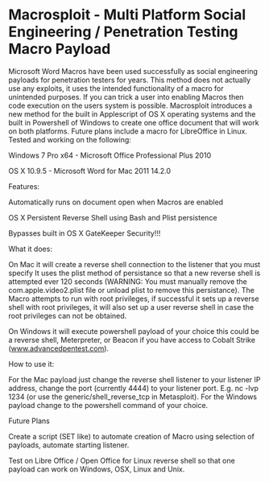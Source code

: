 Macrosploit - Multi Platform Social Engineering / Penetration Testing Macro Payload
===========

Microsoft Word Macros have been used successfully as social engineering payloads for penetration testers for years. This method does not actually use any exploits, it uses the intended functionality of a macro for unintended purposes. If you can trick a user into enabling Macros then code execution on the users system is possible. Macrosploit introduces a new method for the built in Applescript of OS X operating systems and the built in Powershell of Windows to create one office document that will work on both platforms. Future plans include a macro for LibreOffice in Linux. 
Tested and working on the following:

Windows 7 Pro x64 - Microsoft Office Professional Plus 2010

OS X 10.9.5 - Microsoft Word for Mac 2011 14.2.0

Features:

Automatically runs on document open when Macros are enabled

OS X Persistent Reverse Shell using Bash and Plist persistence

Bypasses built in OS X GateKeeper Security!!!

What it does:

On Mac it will create a reverse shell connection to the listener that you must specify
It uses the plist method of persistance so that a new reverse shell is attempted ever 120 seconds (WARNING: You must manually remove the com.apple.video2.plist file or unload plist to remove this persistance). The Macro attempts to run with root privileges, if successful it sets up a reverse shell with root privileges, it will also set up a user reverse shell in case the root privileges can not be obtained. 

On Windows it will execute powershell payload of your choice this could be a reverse shell, Meterpreter, or Beacon if you have access to Cobalt Strike (www.advancedpentest.com).

How to use it:

For the Mac payload just change the reverse shell listener to your listener IP address, change the port (currently 4444) to your listener port. E.g. nc -lvp 1234 (or use the generic/shell_reverse_tcp in Metasploit). For the Windows payload change to the powershell command of your choice.

Future Plans

Create a script (SET like) to automate creation of Macro using selection of payloads, automate starting listener.

Test on Libre Office / Open Office for Linux reverse shell so that one payload can work on Windows, OSX, Linux and Unix.

